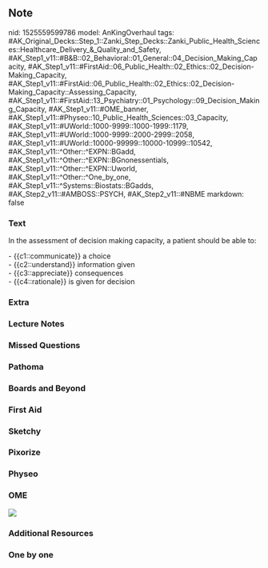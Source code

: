 ## Note
nid: 1525559599786
model: AnKingOverhaul
tags: #AK_Original_Decks::Step_1::Zanki_Step_Decks::Zanki_Public_Health_Sciences::Healthcare_Delivery_&_Quality_and_Safety, #AK_Step1_v11::#B&B::02_Behavioral::01_General::04_Decision_Making_Capacity, #AK_Step1_v11::#FirstAid::06_Public_Health::02_Ethics::02_Decision-Making_Capacity, #AK_Step1_v11::#FirstAid::06_Public_Health::02_Ethics::02_Decision-Making_Capacity::Assessing_Capacity, #AK_Step1_v11::#FirstAid::13_Psychiatry::01_Psychology::09_Decision_Making_Capacity, #AK_Step1_v11::#OME_banner, #AK_Step1_v11::#Physeo::10_Public_Health_Sciences::03_Capacity, #AK_Step1_v11::#UWorld::1000-9999::1000-1999::1179, #AK_Step1_v11::#UWorld::1000-9999::2000-2999::2058, #AK_Step1_v11::#UWorld::10000-99999::10000-10999::10542, #AK_Step1_v11::^Other::^EXPN::BGadd, #AK_Step1_v11::^Other::^EXPN::BGnonessentials, #AK_Step1_v11::^Other::^EXPN::Uworld, #AK_Step1_v11::^Other::^One_by_one, #AK_Step1_v11::^Systems::Biostats::BGadds, #AK_Step2_v11::#AMBOSS::PSYCH, #AK_Step2_v11::#NBME
markdown: false

### Text
In the assessment of decision making capacity, a patient should be
able to:
<div>
  <div>
    - {{c1::communicate}} a choice
  </div>
  <div>
    - {{c2::understand}} information given
  </div>
  <div>
    - {{c3::appreciate}} consequences
  </div>
  <div>
    - {{c4::rationale}} is given for decision
  </div>
</div>

### Extra


### Lecture Notes


### Missed Questions


### Pathoma


### Boards and Beyond


### First Aid


### Sketchy


### Pixorize


### Physeo


### OME
<div class="ome-widget">
  <a href="https://onlinemeded.org?ref=anki"><img src=
  "_OME_AnkiFlashcards_General_3.png"></a>
</div>

### Additional Resources


### One by one

